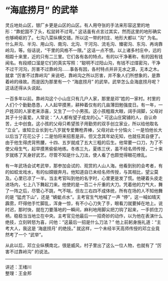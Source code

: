 # “海底捞月” 的武举

灵丘地处山区，银厂乡更是山区的山区。有人用夺张的手法来形容这里的地形：“靠蛇国不了头，松鼠转不过弯。” 这话虽有点言过其实，然而这里的地形确实也够崎岖的了。七沟八菜纵横交错。所以这一带的村庄、地形大都以 “沟” 为名。什么井沟、半沟、用山沟、南沟、北沟、干河沟、流毛沟、臻密沟、东沟、再询靠岭沟，等。俗话说，“干里的风格不一限。” 这话一点不恨。以上诸多村庄中，远的相距十来里，近的只有二三里。它们各有各的特点。有的以干净著称，有的因有钱闻名。有段顺口溜是它们的真实写照：“聪明不过阳山沟，有钱不过煤密沟，干净不过干河沟，厉害不过靠岭沟……事各有因，各村特点并非无水之源，无本之木。就拿 “厉害不过靠岭沟” 来说吧，靠岭沟之所以厉害，并不象人们所想象的，是靠着岭的缘故。而是因为那里有一个 “海底捞月” 的武举。武举怎么会海底捞月呢？这话还得从头说起。

一百多年以前。靠岭沟这个小山庄只有几户人家，那里是邓”姓的一家村。村里的人们个个勤勤恳恳，人人起早摸黑，耕种着仅有的几亩薄田勉强度日。有一年，一户姓邓的人家老来添喜，又生了一个小男孩。这小孩粗眉大眼，阔手阔脚，父母对其子十分喜爱。人常说：“人人都有望子成龙的心。” 可这山庄窝铺的人，自认命苦，土中创食。这小孩的父母只希望孩子用勤劳的双手创立家业，所以给他取名 “立业”。谁知立业长到七八岁就专爱舞枪弄棒，父母对此十分恼火：一是怕他长大以后当了花花公子；二是怕将来招惹是非。但又念其年幼无知，也就任其自便了。由于他生得虎背熊腰，十四、五岁就成了五大三粗的后生。他常要一口刀，为了不使父母生气，起早摸黑偷偷地练。冬练三九，夏练三伏，虽不经名师传授，二十来岁就练了天身好武艺。尽管不知是什么刀法，使人看了也颇觉得眼花缭乱。

有一年武场会试考武举，那参加会试的、观赏的人山人海。他看到别的会考者，有的如蛟龙戏水，有的似嫦娥奔月。他知道自已未经名师传授，与其相比，望尘莫及。心里已凉了一半。当主考官叫到他的名字时，心里更是发了慌。他硬着头皮走进场内，七上八下舞起刀来。他使的是一百二十斤重的大刀。凭着他的力气大，舞了一阵之后，尽管心不跳，气不喘，但左三右四不成体统，所有在场的人不知他舞的是 “猛虎下山”，还是 “蜻蜓点水”。主考官生气地喊了一声 “停”，这一喊如晴天霹雳，吓得他手忙脚乱，浑身一惊，有不小心刀失了手，眼看刀就要掉在地上。说时迟，那时快，就在刀要落地的一瞬间，麻利地用脚尖把刀钩了起来，一手抓住刀柄，稳稳当当地立在中央。主考官见他最后一一招奇妙的动作，以为他在表演什么绝技，立刻转怒为喜，问他：“这最后一招是什么刀法？” 他上前躬身施礼道：“主考大人，我这是 ‘海底捞月’ 的绝技。” 就这样，一个未经半天高师传授的邓立业竟然考了一个 “武举”。

从此以后，邓立业纵横南北，很是威风，村子里出了这么一位人物，也就有了 “厉害不过靠岭沟” 的说法。

---

讲述：王绪川  
整理：王金邦